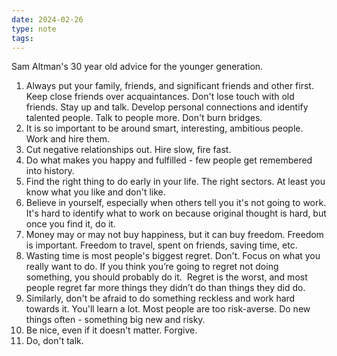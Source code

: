 ```yaml
---
date: 2024-02-26
type: note
tags: 
---
```


Sam Altman's 30 year old advice for the younger generation.

1. Always put your family, friends, and significant friends and other first. Keep close friends over acquaintances. Don't lose touch with old friends. Stay up and talk. Develop personal connections and identify talented people. Talk to people more. Don't burn bridges.
2. It is so important to be around smart, interesting, ambitious people. Work and hire them.
3. Cut negative relationships out. Hire slow, fire fast.
4. Do what makes you happy and fulfilled - few people get remembered into history.
5. Find the right thing to do early in your life. The right sectors. At least you know what you like and don't like.
6. Believe in yourself, especially when others tell you it's not going to work. It's hard to identify what to work on because original thought is hard, but once you find it, do it.
7. Money may or may not buy happiness, but it can buy freedom. Freedom is important. Freedom to travel, spent on friends, saving time, etc.
8. Wasting time is most people's biggest regret. Don't. Focus on what you really want to do. If you think you’re going to regret not doing something, you should probably do it.  Regret is the worst, and most people regret far more things they didn’t do than things they did do.
9. Similarly, don't be afraid to do something reckless and work hard towards it. You'll learn a lot. Most people are too risk-averse. Do new things often - something big new and risky.
10. Be nice, even if it doesn't matter. Forgive.
11. Do, don't talk.

